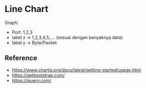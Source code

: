 # Line Chart

Graph:
* Port: 1,2,3
* label x -> 1,2,3,4,5,.... (sesuai dengan banyaknya data)
* label y -> Byte/Packet

## Reference
* https://www.chartjs.org/docs/latest/getting-started/usage.html
* https://getbootstrap.com/
* https://jquery.com/

